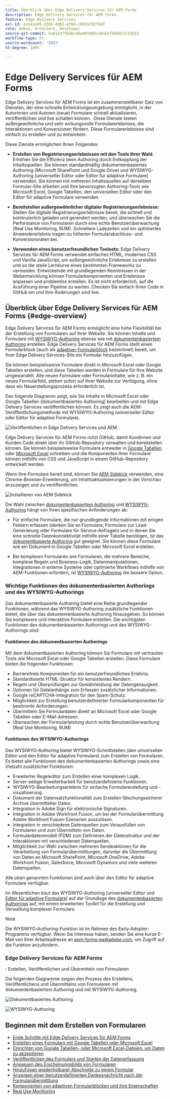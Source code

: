 ```yaml
---
title: Überblick über Edge Delivery Services für AEM Forms
description: Edge Delivery Services für AEM Forms
feature: Edge Delivery Services
exl-id: ecea1e05-d36b-4d63-af9d-c69dafd2f94f
role: Admin, Architect, Developer
source-git-commit: 4a8153ffbdbc4da401089ca0a6ef608dc2c53b22
workflow-type: ht
source-wordcount: '1037'
ht-degree: 100%

---
```


# Edge Delivery Services für AEM Forms


Edge Delivery Services für AEM Forms ist ein zusammenstellbarer Satz von Diensten, der eine schnelle Entwicklungsumgebung ermöglicht, in der Autorinnen und Autoren (neue) Formulare schnell aktualisieren, veröffentlichen und live schalten können.  Diese Dienste bieten außergewöhnliche und sehr wirkungsvolle Formularerlebnisse, die Interaktionen und Konversionen fördern. Diese Formularerlebnisse sind einfach zu erstellen und zu entwickeln.

Diese Dienste ermöglichen Ihnen Folgendes:

* **Erstellen von Registrierungserlebnissen mit den Tools Ihrer Wahl**: Erhöhen Sie die Effizienz beim Authoring durch Entkopplung der Inhaltsquellen. Sie können standardmäßig dokumentenbasiertes Authoring (Microsoft SharePoint und Google Drive) und WYSIWYG-Authoring (universeller Editor oder Editor für adaptive Formulare) verwenden. Sie können mit mehreren Inhaltsquellen auf derselben Formular-Site arbeiten und Ihre bevorzugten Authoring-Tools wie Microsoft Excel, Google Tabellen, den universellen Editor oder den Editor für adaptive Formulare verwenden.

* **Bereitstellen außergewöhnlicher digitaler Registrierungserlebnisse:** Stellen Sie digitale Registrierungserlebnisse bereit, die schnell und kontinuierlich geladen und gerendert werden, und überwachen Sie die Performance von Formularen durch eine echte Benutzerüberwachung (Real Use Monitoring, RUM). Schnellere Ladezeiten und ein optimiertes Anwendererlebnis tragen zu höheren Formularabschluss- und Konversionsraten bei.

* **Verwenden eines benutzerfreundlichen Toolsets:** Edge Delivery Services für AEM Forms
verwendet einfaches HTML, modernes CSS und Vanilla JavaScript, um außergewöhnliche Erlebnisse zu erstellen und so die steile Lernkurve eines bestimmten Frameworks zu vermeiden. Entwickelnde mit grundlegenden Kenntnissen in der Webentwicklung können Formularkomponenten und Erlebnisse anpassen und problemlos erstellen. Es ist nicht erforderlich, auf die Ausführung einer Pipeline zu warten. Checken Sie einfach Ihren Code in GitHub ein und Ihre Änderungen sind live.

## Überblick über Edge Delivery Services für AEM Forms {#edge-overview}

Edge Delivery Services für AEM Forms ermöglicht eine hohe Flexibilität bei der Erstellung von Formularen auf Ihrer Website. Sie können Inhalte und Formulare mit [WYSIWYG-Authoring](/help/forms/creating-adaptive-form-core-components.md) ebenso wie mit [dokumentenbasiertem Authoring](/help/edge/docs/forms/create-forms.md) erstellen. Edge Delivery Services für AEM Forms
stellt einen Formularblock (auch als [adaptiver Formularblock](/help/edge/docs/forms/create-forms.md) bezeichnet) bereit, um Ihrer Edge Delivery Services-Site ein Formular hinzuzufügen.

Sie können beispielsweise Formulare direkt in Microsoft Excel oder Google Tabellen erstellen, und diese Tabellen werden in Formulare für Ihre Website umgewandelt. Alle neuen Formulare oder Formularinhalte, wie z. B. ein neues Formularfeld, stehen sofort auf Ihrer Website zur Verfügung, ohne dass ein Neuerstellungsprozess erforderlich ist.

Das folgende Diagramm zeigt, wie Sie Inhalte in Microsoft Excel oder Google Tabellen (dokumentbasiertes Authoring) bearbeiten und mit Edge Delivery Services veröffentlichen können. Es zeigt auch die AEM-Veröffentlichungsmethode mit WYSIWYG-Authoring (universeller Editor oder Editor für adaptive Formulare).

![Veröffentlichen in Edge Delivery Services und AEM](/help/edge/docs/forms/assets/AEM-forms-with-EDS-publishing.png)

Edge Delivery Services für AEM Forms nutzt GitHub, damit Kundinnen und Kunden Code direkt über ihr GitHub-Repository verwalten und bereitstellen können. Sie können beispielsweise Formulare entweder in [Google Tabellen](/help/edge/docs/forms/create-forms.md) oder [Microsoft Excel](/help/edge/docs/forms/create-forms.md) schreiben und die Komponenten Ihrer Formulare können mithilfe von CSS und JavaScript in einem GitHub-Repository entwickelt werden.

Wenn Ihre Formulare bereit sind, können Sie [AEM Sidekick](/help/edge/docs/forms/tutorial.md#preview-and-publish-your-content) verwenden, eine Chrome-Browser-Erweiterung, um Inhaltsaktualisierungen in der Vorschau anzuzeigen und zu veröffentlichen.

![Installieren von AEM Sidekick](/help/edge/assets/aem-sidekick-preview-publish-forms.png)

Die Wahl zwischen [dokumentenbasiertem Authoring](#document-based-authoring-features) und [WYSIWYG-Authoring](#wysiwyg-authoring-features) hängt von Ihren spezifischen Anforderungen ab:

* Für einfache Formulare, die nur grundlegende Informationen mit einigen Feldern erfassen (denken Sie an Formulare, Formulare zur Lead-Generierung oder Formulare für Service-Anfragen) und in denen Sie eine schnelle Datenkonnektivität mithilfe einer Tabelle benötigen, ist das [dokumentbasierte Authoring](#document-based-authoring-features) gut geeignet. Sie können diese Formulare wie ein Dokument in Google Tabellen oder Microsoft Excel erstellen.

* Bei komplexen Formularen wie Formularen, die mehrere Bereiche, komplexe Regeln und Business-Logik, Datenmanipulationen, Integrationen in externe Systeme oder optimierte Workflows mithilfe von AEM-Funktionen erfordern, ist [WYSIWYG-Authoring](#wysiwyg-authoring-features) die bessere Option.


### Wichtige Funktionen des dokumentenbasierten Authorings und des WYSIWYG-Authorings

Das dokumentenbasierte Authoring bietet eine Reihe grundlegender Funktionen, während das WYSIWYG-Authoring zusätzliche Funktionen bietet, die über das dokumentenbasierte Authoring hinausgehen. So können Sie komplexere und interaktive Formulare erstellen. Die wichtigsten Funktionen des dokumentenbasierten Authorings und des WYSIWYG-Authorings sind:

#### Funktionen des dokumentbasierten Authorings

Mit dem dokumentbasierten Authoring können Sie Formulare mit vertrauten Tools wie Microsoft Excel oder Google Tabellen erstellen. Diese Formulare bieten die folgenden Funktionen:

* Barrierefreie Komponenten für ein benutzerfreundliches Erlebnis.
* Standardisierte HTML-Struktur für konsistentes Rendern.
* Regeln und Überprüfungen zur Gewährleistung der Datengenauigkeit.
* Optionen für Dateianhänge zum Erfassen zusätzlicher Informationen.
* Google reCAPTCHA-Integration für den Spam-Schutz.
* Möglichkeit zur Erstellung benutzerdefinierter Formularkomponenten für bestimmte Anforderungen.
* Übermitteln Sie Formulardaten direkt an Microsoft Excel oder Google Tabellen oder E-Mail-Adressen.
* Überwachen der Formularleistung durch echte Benutzerüberwachung (Real Use Monitoring, RUM) 

#### Funktionen des WYSIWYG-Authorings

Das WYSIWYG-Authoring bietet WYSIWYG-Schnittstellen (den universellen Editor und den Editor für adaptive Formulare) zum Erstellen von Formularen. Es bietet alle Funktionen des dokumentenbasierten Authorings sowie eine Vielzahl zusätzlicher Funktionen:

* Erweiterter Regeleditor zum Erstellen einer komplexen Logik.
* Server-seitige Erweiterbarkeit für benutzerdefinierte Funktionen.
* WYSIWYG-Bearbeitungserlebnis für einfache Formularerstellung und -visualisierung.
* Dokument der Datensatzfunktionalität zum Erstellen fälschungssicherer Archive übermittelter Daten.
* Integration in Adobe Sign für elektronische Signaturen.
* Integration in Adobe Workfront Fusion, um bei der Formularübermittlung Adobe Workfront Fusion-Szenarien auszulösen.
* Integration in verschiedene Datenquellen zum Vorausfüllen von Formularen und zum Übermitteln von Daten.
* Formulardatenmodell (FDM) zum Definieren der Datenstruktur und der Interaktionen mit verschiedenen Datenquellen.
* Möglichkeit zur Wahl zwischen mehreren Sendeaktionen für die Verarbeitung von Formularübermittlungen, darunter die Übermittlung von Daten an Microsoft SharePoint, Microsoft OneDrive, Adobe Workfront Fusion, Salesforce, Microsoft Dynamics und viele weiteren Datenquellen.

Alle oben genannten Funktionen sind auch über den Editor für adaptive Formulare verfügbar.

Im Wesentlichen baut das WYSIWYG-Authoring (universeller Editor und [Editor für adaptive Formulare](/help/forms/creating-adaptive-form-core-components.md)) auf der Grundlage des [dokumentenbasierten Authorings](/help/edge/docs/forms/create-forms.md) auf, mit einem erweiterten Toolkit für die Erstellung und Verwaltung komplexer Formulare.

>[!NOTE]
>
>
> Die WYSIWYG-Authoring-Funktion ist im Rahmen des Early-Adopter-Programms verfügbar. Wenn Sie Interesse haben, senden Sie eine kurze E-Mail von Ihrer Arbeitsadresse an aem-forms-ea@adobe.com, um Zugriff auf die Funktion anzufordern.

### Edge Delivery Services für AEM Forms

: Erstellen, Veröffentlichen und Übermitteln von Formularen

Die folgenden Diagramme zeigen den Prozess des Erstellens, Veröffentlichens und Übermittelns von Formularen mit dokumentenbasiertem Authoring und mit WYSIWYG-Authoring.

![Dokumentbasiertes Authoring](/help/edge/assets/document-based-authoring-workflow.png)

![WYSIWYG-Authoring](/help/edge/assets/wysiwyg-authoring-workflow.png)

## Beginnen mit dem Erstellen von Formularen

* [Erste Schritte mit Edge Delivery Services für AEM Forms](/help/edge/docs/forms/tutorial.md)
* [Erstellen eines Formulars mit Google Tabellen oder Microsoft Excel](/help/edge/docs/forms/create-forms.md)
* [Einrichten von Google Tabellen- oder Microsoft Excel-Dateien, um Daten zu akzeptieren](/help/edge/docs/forms/submit-forms.md)
* [Veröffentlichen des Formulars und Starten der Datenerfassung](/help/edge/docs/forms/publish-forms.md)
* [Anpassen des Erscheinungsbilds von Formularen](/help/edge/docs/forms/style-theme-forms.md)
* [Hinzufügen wiederholbarer Abschnitte zu einem Formular](/help/edge/docs/forms/repeatable-forms.md)
* [Anzeigen einer benutzerdefinierten Dankesnachricht nach der Formularübermittlung](/help/edge/docs/forms/thank-you-page-form.md)
* [Komponenten von adaptiven Formularblöcken und ihre Eigenschaften](/help/edge/docs/forms/form-components.md)
* [Real Use Monitoring](https://www.aem.live/developer/rum#authentication)

<!-- 

## Start creating forms

<div>

  <style>
    .card-container {
        width: calc(33.33% - 10px);;
        margin: 5px;
        border: 1px solid #ccc;
        border-radius: 5px;
        padding: 5px;
        box-sizing: border-box;
        transition: background-color 0.3s ease; /* Adding transition effect */
    }
    .card-container:hover {
        background-color: #f0f0f0; /* Changing background color on hover */
    }
</style>

<div style="display: flex; flex-wrap: wrap; justify-content: space-between; margin: -5px;">
    <div class="card-container">
        <a href="/help/edge/docs/forms/create-forms.md">
            <img src="/help/edge/assets/smock_devices_18_n.svg" alt="Create a form using eds forms" style="border-radius: 5px;"> </b>
            <br><b style="margin-top: 5px;">Create a form using Google Sheets or Microsoft Excel</b>
        </a>
        <p>Create forms that load and render quickly and automatically reflows on mobile devices.</p>
    </div>
    <div class="card-container">
        <a href="/help/edge/docs/forms/create-forms.md#manually-configure-a-spreadsheet-to-accept-data">   
            <img src="/help/edge/assets/smock_platformdatamapping_18_n.svg" alt="Submit form" alt="Use Form Fragments in an EDS Form" style="border-radius: 5px;"> </b>
            <br><b style="margin-top: 5px;">Submit form to spreadsheet</b>
        </a>
        <p>Submit forms directly to your Microsoft Excel or Google Sheets.</p>
    </div>
     <div class="card-container">
        <a href="/help/edge/docs/forms/style-theme-forms.md">
            <img src="/help/edge/assets/smock_imageautomode_18_N.svg" alt="Apply styles or themes to an eds form" style="border-radius: 5px;"> </b>
            <br><b style="margin-top: 5px;">Customize a theme</b>
        </a>
        <p>Create a consistent brand image by applying the same theme across forms.</p>
    </div>
      <div class="card-container">
        <a href="/help/edge/docs/forms/validate-forms.md">
            <img src="/help/edge/assets/smock_condition_18_n.svg" alt="Add validations to form fields" style="border-radius: 5px;"> </b>
            <br><b style="margin-top: 5px;">Apply field validations</b>
        </a>
        <p>Reduce errors and frustration by checking form inputs for proper formatting.</p>
    </div> 
            <div class="card-container">
        <a href="/help/edge/docs/forms/rules-forms.md">
            <img src="/help/edge/assets/smock_documentfragment_18_n.svg" alt="Use rules to add dynamic behaviour to a form" style="border-radius: 5px;"> </b>
            <br><b style="margin-top: 5px;">Use rules to add dynamic behaviour to a form</b>
        </a>
        <p>Reuse preconfigured fragments across multiple forms.</p>
    </div>
    <div class="card-container">
        <a href="/help/edge/docs/forms/translate-forms.md">  
            <img src="/help/edge/assets/smock_abc_18_n.svg" alt="Translate an EDS Form" style="border-radius: 5px;"> </b>
            <br><b style="margin-top: 5px;">Translate a form</b>
        </a>
        <p>Extend the reach of your forms while keeping costs in check.</p>
    </div>
    <div class="card-container">
        <a href="/help/edge/docs/forms/repeatable-forms.md">  
            <img src="/help/edge/assets/smock_addto_18_n.svg" alt="Add repeatable sections to an EDS Form" style="border-radius: 5px;"> </b>
            <br><b style="margin-top: 5px;">Add repeatable sections</b>
        </a>
        <p>Effortlessly create and add repeatable sections to a form.</p>
    </div>
    <div class="card-container">
        <a href="/help/edge/docs/forms/custom-components-forms.md"> 
            <img src="/help/edge/assets/smock_userdeveloper_18_n.svg" alt="Create custom forms components using standard JavaScript and CSS"  style="border-radius: 5px;"> </b>
            <br><b style="margin-top: 5px;">Create custom components</b>
        </a>
        <p>Use standard JavaScript and CSS to create components and themes.</p>
    </div>
    <div class="card-container">
        <a href="/help/edge/docs/forms/recaptacha-forms.md">  
            <img src="/help//edge/assets/smock_keyclock_18_n.svg" alt="Use reCAPTCHA in an EDS Form" style="border-radius: 5px;"> </b>
            <br><b style="margin-top: 5px;">Use reCAPTCHA</b>
        </a>
        <p>Use OOTB reCAPTCHA integration for robust spam and bot protection.</p>
    </div>


</div>


</br>


-->